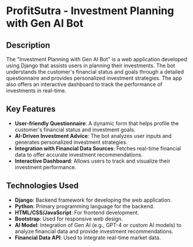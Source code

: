 # ProfitSutra - Investment Planning with Gen AI Bot

## Description

The "Investment Planning with Gen AI Bot" is a web application developed using Django that assists users in planning their investments. The bot understands the customer's financial status and goals through a detailed questionnaire and provides personalized investment strategies. The app also offers an interactive dashboard to track the performance of investments in real-time.

## Key Features

- **User-friendly Questionnaire**: A dynamic form that helps profile the customer's financial status and investment goals.
- **AI-Driven Investment Advice**: The bot analyzes user inputs and generates personalized investment strategies.
- **Integration with Financial Data Sources**: Fetches real-time financial data to offer accurate investment recommendations.
- **Interactive Dashboard**: Allows users to track and visualize their investment performance.

## Technologies Used

- **Django**: Backend framework for developing the web application.
- **Python**: Primary programming language for the backend.
- **HTML/CSS/JavaScript**: For frontend development.
- **Bootstrap**: Used for responsive web design.
- **AI Model**: Integration of Gen AI (e.g., GPT-4 or custom AI models) to analyze financial data and provide investment recommendations.
- **Financial Data API**: Used to integrate real-time market data.
